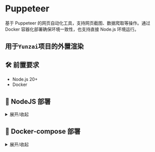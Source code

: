 # Puppeteer

基于 Puppeteer 的网页自动化工具，支持网页截图、数据爬取等操作。通过 Docker 容器化部署确保环境一致性，也支持直接 Node.js 环境运行。

## 用于`Yunzai`项目的外置渲染

## 🛠 前置要求

- Node.js 20+
- Docker

## 🚀 NodeJS 部署

<details>
  <summary>展开/收起</summary>

### 1. 克隆仓库

```bash
git clone https://github.com/Lovely-02/puppeteer
```

### 2. 进入项目目录

```bash
cd puppeteer
```

### 3. 安装依赖

```bash
pnpm install
```

### 4. 启动项目

```bash
node .
```

</details>

## 🚀 Docker-compose 部署

<details>
  <summary>展开/收起</summary>

### 1. 克隆仓库

```bash
git clone https://github.com/Lovely-02/puppeteer
```

### 2. 进入项目目录

- 修改 `docker-compose.yml` 文件中的 `volumes` 为你的 `Yunzai` 地址

### 3. 构建镜像

```bash
docker compose up -d
```

</details>
